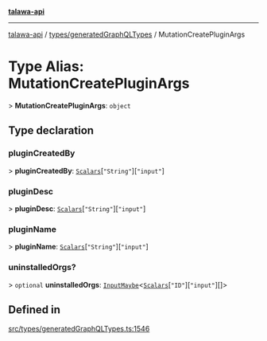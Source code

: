 [**talawa-api**](../../../README.md)

***

[talawa-api](../../../modules.md) / [types/generatedGraphQLTypes](../README.md) / MutationCreatePluginArgs

# Type Alias: MutationCreatePluginArgs

\> **MutationCreatePluginArgs**: `object`

## Type declaration

### pluginCreatedBy

\> **pluginCreatedBy**: [`Scalars`](Scalars.md)\[`"String"`\]\[`"input"`\]

### pluginDesc

\> **pluginDesc**: [`Scalars`](Scalars.md)\[`"String"`\]\[`"input"`\]

### pluginName

\> **pluginName**: [`Scalars`](Scalars.md)\[`"String"`\]\[`"input"`\]

### uninstalledOrgs?

\> `optional` **uninstalledOrgs**: [`InputMaybe`](InputMaybe.md)\<[`Scalars`](Scalars.md)\[`"ID"`\]\[`"input"`\][]\>

## Defined in

[src/types/generatedGraphQLTypes.ts:1546](https://github.com/PalisadoesFoundation/talawa-api/blob/6bd0fecc1032af2aa70d925c85724d9fec2350f9/src/types/generatedGraphQLTypes.ts#L1546)
